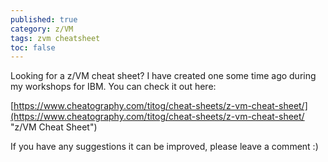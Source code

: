 ```yaml
---
published: true
category: z/VM
tags: zvm cheatsheet
toc: false
---
```

Looking for a z/VM cheat sheet? I have created one some time ago during my workshops for IBM. You can check it out here:

[https://www.cheatography.com/titog/cheat-sheets/z-vm-cheat-sheet/](https://www.cheatography.com/titog/cheat-sheets/z-vm-cheat-sheet/ "z/VM Cheat Sheet")

If you have any suggestions it can be improved, please leave a comment :)
